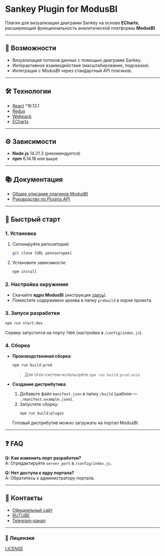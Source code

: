 # **Sankey Plugin for ModusBI**

Плагин для визуализации диаграмм Sankey на основе **ECharts**, расширяющий функциональность аналитической платформы **ModusBI**.

---

## **📌 Возможности**
- Визуализация потоков данных с помощью диаграмм Sankey.
- Интерактивное взаимодействие (масштабирование, подсказки).
- Интеграция с ModusBI через стандартный API плагинов.

---

## **🛠 Технологии**
- [React](https://github.com/facebook/react) ^16.13.1
- [Redux](https://github.com/reduxjs/redux)
- [Webpack](https://github.com/webpack/webpack)
- [ECharts](https://echarts.apache.org/)

---

## **⚙️ Зависимости**
- **Node.js** 14.21.3 (рекомендуется)
- **npm** 6.14.18 или выше

---

## **📚 Документация**
- [Общее описание плагинов ModusBI](https://kb.modusbi.ru/web/docs_product/plaginy)
- [Руководство по Plugins API](https://kb.modusbi.ru/web/docs_product/opisaniye-pluginsapi-v0.1-yadra-platformy-modus-bi)

---

## **🚀 Быстрый старт**

### **1. Установка**
1. Склонируйте репозиторий:
   ```bash
   git clone [URL репозитория]
   ```
2. Установите зависимости:
   ```bash
   npm install
   ```

### **2. Настройка окружения**
- Скачайте **ядро ModusBI** (инструкция [здесь](https://kb.modusbi.ru/web/docs_product/content-view/-/kb_asset_publisher/contentView/content/id/599400)).
- Поместите содержимое архива в папку `prebuild` в корне проекта.

### **3. Запуск разработки**
```bash
npm run start:dev
```  
Сервер запустится на порту `7000` (настройки в `/config/index.js`).

### **4. Сборка**
- **Производственная сборка**:
  ```bash
  npm run build:prod
  ```  
  > Для Unix-систем используйте `npm run build:prod:unix`.

- **Создание дистрибутива**:
    1. Добавьте файл `manifest.json` в папку `/build` (шаблон — `./manifest.example.json`).
    2. Запустите сборку:
       ```bash
       npm run build:plugin
       ```  
  Готовый дистрибутив можно загружать на портал ModusBI.

---

## **❓ FAQ**
**Q: Как изменить порт разработки?**  
A: Отредактируйте `server_port` в `/config/index.js`.

**Q: Нет доступа к ядру портала?**  
A: Обратитесь к администратору портала.

---

## **📌 Контакты**
- [Официальный сайт](https://modusbi.ru/)
- [RUTUBE](https://rutube.ru/channel/43575679)
- [Telegram-канал](https://t.me/bi_pro)

---

### **🔹 Лицензия**
[LICENSE](./LICENSE.docx)

